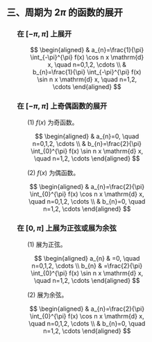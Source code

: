 <div style="float: left; width: 64%; padding: 1%;">

## 三、周期为 $2 \pi$ 的函数的展开

<ul>

### 在 $[-\pi, \pi]$ 上展开

<ul>

$$
\begin{aligned}
& a_{n}=\frac{1}{\pi} \int_{-\pi}^{\pi} f(x) \cos n x \mathrm{d} x, \quad n=0,1,2, \cdots \\
& b_{n}=\frac{1}{\pi} \int_{-\pi}^{\pi} f(x) \sin n x \mathrm{d} x, \quad n=1,2, \cdots
\end{aligned}
$$

</ul>

### 在 $[-\pi, \pi]$ 上奇偶函数的展开

<ul>

(1) $f(x)$ 为奇函数。

$$
\begin{aligned}
& a_{n}=0, \quad n=0,1,2, \cdots \\
& b_{n}=\frac{2}{\pi} \int_{0}^{\pi} f(x) \sin n x \mathrm{d} x, \quad n=1,2, \cdots
\end{aligned}
$$

(2) $f(x)$ 为偶函数。

$$
\begin{aligned}
& a_{n}=\frac{2}{\pi} \int_{0}^{\pi} f(x) \cos n x \mathrm{d} x, \quad n=0,1,2, \cdots \\
& b_{n}=0, \quad n=1,2, \cdots
\end{aligned}
$$

</ul>

### 在 $[0, \pi]$ 上展为正弦或展为余弦

<ul>

(1) 展为正弦。

$$
\begin{aligned}
a_{n} & =0, \quad n=0,1,2, \cdots \\
b_{n} & =\frac{2}{\pi} \int_{0}^{\pi} f(x) \sin n x \mathrm{d} x, \quad n=1,2, \cdots
\end{aligned}
$$

(2) 展为余弦。

$$
\begin{aligned}
& a_{n}=\frac{2}{\pi} \int_{0}^{\pi} f(x) \cos n x \mathrm{d} x, \quad n=0,1,2, \cdots \\
& b_{n}=0, \quad n=1,2, \cdots
\end{aligned}
$$

</ul>

</ul>
</div>
<div style="float: right; width: 26%; padding: 1%;">

</div>
<div style="clear: both;"></div>
